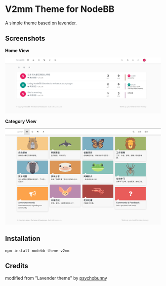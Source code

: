 V2mm Theme for NodeBB
=========================

A simple theme based on lavender.


## Screenshots

**Home View**

[![Home View](./screenshot-hot.png)](./screenshot-hot.png)

**Category View**

[![Category View](./screenshot.png)](./screenshot.png)


## Installation

    npm install nodebb-theme-v2mm


## Credits

modified from "Lavender theme" by [psychobunny](https://github.com/NodeBB/nodebb-theme-lavender)
